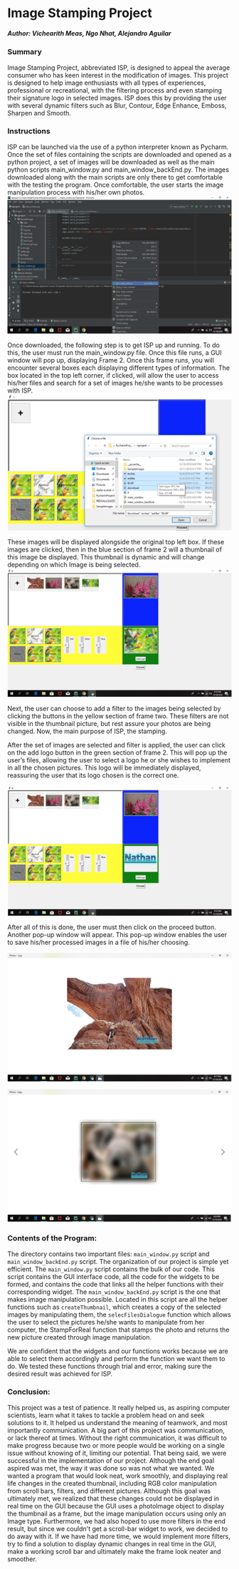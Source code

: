 # Image Stamping Project
##### Author: Vichearith Meas, Ngo Nhat, Alejandro Aguilar

### Summary

Image Stamping Project,  abbreviated ISP, is designed to appeal the average consumer who has keen interest in the modification of images. This project is designed to help image enthusiasts with all types of experiences, professional or recreational, with the filtering process and even stamping their signature logo in selected images. ISP does this by providing the user with several dynamic filters such as Blur, Contour, Edge Enhance, Emboss, Sharpen and Smooth.

### Instructions

ISP can be launched via the use of a python interpreter known as Pycharm. Once the set of files containing the scripts are downloaded and opened as a python project, a set of images will be downloaded as well as the main python scripts main_window.py and main_window_backEnd.py. The images downloaded along with the main scripts are only there to get comfortable with the  testing the program. Once comfortable, the user starts the image manipulation process with his/her own photos.
![Screenshot1](app_screenshot/ispscreenshot0.png)

Once downloaded,  the following step is to get ISP up and running. To do this, the user must run the main_window.py file. Once this file runs, a GUI window will pop up, displaying Frame 2. Once this frame runs, you will encounter several boxes each displaying different types of information. The box located in the top left corner, if clicked, will allow the user to access his/her files and search for a set of images he/she wants to be processes with ISP.
![Screenshot2](app_screenshot/ispscreenshot5.png)


These images will be displayed alongside the original top left box. If these images are clicked, then in the blue section of frame 2 will a thumbnail of this image be displayed. This thumbnail is dynamic and will change depending on which Image is being selected. 
![Screenshot3](app_screenshot/ispscreenshot1.png)

Next, the user can choose to add a filter to the images being selected by clicking the buttons in the yellow section of frame two. These filters are not visible in the thumbnail picture, but rest assure your photos are being changed. Now, the main purpose of ISP, the stamping.

After the set of images are selected and filter is applied, the user can click on the add logo button in the green section of frame 2. This will pop up the user’s files, allowing the user to select a logo he or she wishes to implement in all the chosen pictures. This logo will be immediately displayed, reassuring the user that its logo chosen is the correct one.

![Screenshot4](app_screenshot/ispscreenshot2.png)

After all of this is done, the user must then click on the proceed button. Another pop-up window will appear. This pop-up window enables the user to save his/her processed images in a file of his/her choosing.

![Screenshot5](app_screenshot/ispscreenshot3.png)

![Screenshot6](app_screenshot/ispscreenshot4.png)


### Contents of the Program:

The directory contains two important files: `main_window.py`  script and `main_window_backEnd.py` script. The organization of our project is simple yet efficient. The `main_window.py` script contains the bulk of our code. This script contains the GUI interface code, all the code for the widgets to be formed, and contains the code that links all the helper functions with their corresponding widget. The `main_window_backEnd.py` script is the one that makes image manipulation possible. Located in this script are all the helper functions such as `createThumbnail`, which creates a copy of the selected images by manipulating them, the `selecFilesDialogue` function which allows the user to select the pictures he/she wants to manipulate from her computer, the StampForReal function that stamps the photo and returns the new picture created through image manipulation.

We are confident that the widgets and our functions works because we are able to select them accordingly and perform the function we want them to do. We tested these functions through trial and error, making sure the desired result was achieved for ISP.

### Conclusion:

This project was a test of patience. It really helped us, as aspiring computer scientists, learn what it takes to tackle a problem head on and seek solutions to it. It helped us understand the meaning of teamwork, and most importantly communication. A big part of this project was communication, or lack thereof at times. Without the right communication, it was difficult to make progress because two or more people would be working on a single issue without knowing of it, limiting our potential. That being said, we were successful in the implementation of our project. Although the end goal aspired was met, the way it was done so was not what we wanted. We wanted a program that would look neat, work smoothly, and displaying real life changes in the created thumbnail, including RGB color manipulation from scroll bars, filters, and different pictures. Although this goal was ultimately met, we realized that these changes could not be displayed in real time on the GUI because the GUI uses a photoImage object to display the thumbnail as a frame, but the image manipulation occurs using only an Image type. Furthermore,  we had also hoped to use more filters in the end result, but since we couldn't get a scroll-bar widget to work, we decided to do away with it. If we have had more time, we would implement more filters, try to find a solution to display dynamic changes in real time in the GUI, make a working scroll bar and ultimately make the frame look neater and smoother. 
